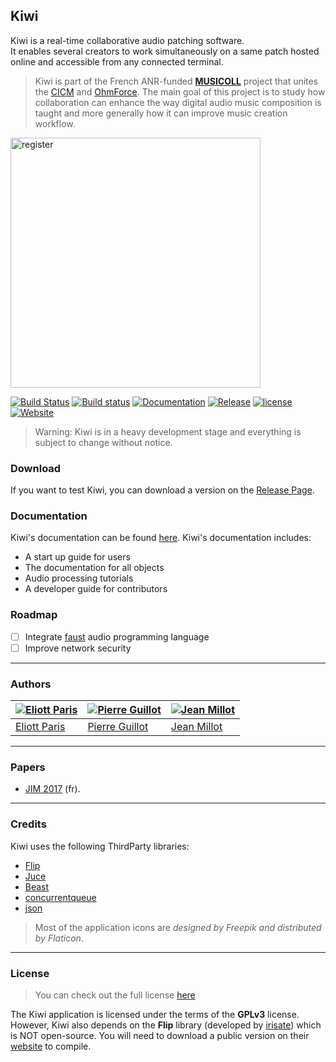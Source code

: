 ## Kiwi

Kiwi is a real-time collaborative audio patching software.  
It enables several creators to work simultaneously on a same patch hosted online and accessible from any connected terminal.

> Kiwi is part of the French ANR-funded [**MUSICOLL**](http://musicoll.mshparisnord.org/) project that unites the [CICM](http://cicm.mshparisnord.org/) and [OhmForce](https://www.ohmforce.com/Company.do). The main goal of this project is to study how collaboration can enhance the way digital audio music composition is taught and more generally how it can improve music creation workflow.

<img title="register" src="../ressources/img/registerWindow.png" height=400px/>

[![Build Status](https://travis-ci.org/Musicoll/Kiwi.svg?branch=master)](https://travis-ci.org/Musicoll/Kiwi)
[![Build status](https://ci.appveyor.com/api/projects/status/github/Musicoll/Kiwi?branch=master&svg=true)](https://ci.appveyor.com/project/CICM/kiwi)
 [![Documentation](https://img.shields.io/badge/docs-doxygen-blue.svg)](http://musicoll.github.io/Kiwi/html)  [![Release](https://img.shields.io/github/release/Musicoll/Kiwi.svg)](https://github.com/Musicoll/Kiwi/releases)  [![license](https://img.shields.io/github/license/Musicoll/Kiwi.svg?maxAge=2592000)](https://github.com/Musicoll/Kiwi/blob/master/Licence.md)  [![Website](https://img.shields.io/website/http/shields.io.svg?maxAge=2592000)](http://kiwi.mshparisnord.fr/)

> Warning: Kiwi is in a heavy development stage and everything is subject to change without notice.

### Download

If you want to test Kiwi, you can download a version on the [Release Page](https://github.com/Musicoll/Kiwi/releases).

### Documentation

Kiwi's documentation can be found [here](http://musicoll.github.io/Kiwi/html). Kiwi's documentation includes:
- A start up guide for users
- The documentation for all objects
- Audio processing tutorials
- A developer guide for contributors

### Roadmap

- [ ] Integrate [faust](http://faust.grame.fr/) audio programming language
- [ ] Improve network security

---

### Authors

[![Eliott Paris](https://avatars.githubusercontent.com/u/1750257?s=90)](https://github.com/eliottparis) | [![Pierre Guillot](https://avatars.githubusercontent.com/u/1409918?s=90)](https://github.com/pierreguillot) | [![Jean Millot](https://avatars.githubusercontent.com/u/16612690?s=90)](https://github.com/jean-millot)
---|---|---
[Eliott Paris](https://github.com/eliottparis) | [Pierre Guillot](https://github.com/pierreguillot) | [Jean Millot](https://github.com/jean-millot)

---

### Papers

- [JIM 2017](https://jim2017.sciencesconf.org/data/Eliott_Paris2017aa.pdf) (fr).

---

### Credits

Kiwi uses the following ThirdParty libraries:

- [Flip](http://developer.irisate.com/)
- [Juce](https://github.com/WeAreROLI/JUCE)
- [Beast](https://github.com/boostorg/Beast/)
- [concurrentqueue](https://github.com/cameron314/concurrentqueue)
- [json](https://github.com/nlohmann/json)

> Most of the application icons are *designed by Freepik and distributed by Flaticon*.

---

### License

> You can check out the full license [here](https://github.com/Musicoll/Kiwi/blob/master/Licence.md)

The Kiwi application is licensed under the terms of the **GPLv3** license. However, Kiwi also depends on the **Flip** library (developed by [irisate](https://irisate.com/)) which is NOT open-source. You will need to download a public version on their [website](http://developer.irisate.com/) to compile.
